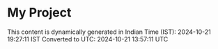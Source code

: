 # My Project

This content is dynamically generated in Indian Time (IST): 2024-10-21 19:27:11 IST
Converted to UTC: 2024-10-21 13:57:11 UTC

